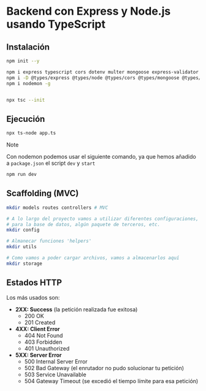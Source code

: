 # Backend con Express y Node.js usando TypeScript

## Instalación

```bash
npm init --y

npm i express typescript cors dotenv multer mongoose express-validator jsonwebtoken bcrypt-ts sequelize mysql2 -S
npm i -D @types/express @types/node @types/cors @types/mongoose @types/multer @types/jsonwebtoken
npm i nodemon -g


npx tsc --init
```

## Ejecución

```bash
npx ts-node app.ts
```

> [!NOTE] 
> Con nodemon podemos usar el siguiente comando, ya que hemos añadido a `package.json` el script `dev` y `start`
> ```bash
> npm run dev
> ```

## Scaffolding (MVC)

```bash
mkdir models routes controllers # MVC

# A lo largo del proyecto vamos a utilizar diferentes configuraciones,
# para la base de datos, algún paquete de terceros, etc.
mkdir config 

# Almanecar funciones 'helpers'
mkdir utils

# Como vamos a poder cargar archivos, vamos a almacenarlos aquí
mkdir storage
```

## Estados HTTP 

Los más usados son:

- **2XX: Success** (la petición realizada fue exitosa)
  - 200 OK
  - 201 Created
- **4XX: Client Error**
  - 404 Not Found
  - 403 Forbidden
  - 401 Unauthorized
- **5XX: Server Error**
  - 500 Internal Server Error
  - 502 Bad Gateway (el enrutador no pudo solucionar tu petición)
  - 503 Service Unavailable
  - 504 Gateway Timeout (se excedió el tiempo límite para esa petición)